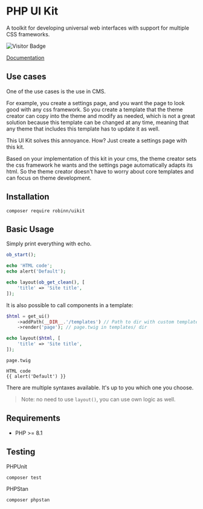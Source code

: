 # PHP UI Kit

A toolkit for developing universal web interfaces with support for multiple CSS frameworks.

![Visitor Badge](https://visitor-badge.laobi.icu/badge?page_id=RobiNN1.PHP-UI-Kit)

[Documentation](https://uikit.kelcak.com/)

## Use cases

One of the use cases is the use in CMS.

For example, you create a settings page, and you want the page to look good with any css framework.
So you create a template that the theme creator can copy into the theme and modify as needed,
which is not a great solution because this template can be changed at any time,
meaning that any theme that includes this template has to update it as well.

This UI Kit solves this annoyance. How? Just create a settings page with this kit.

Based on your implementation of this kit in your cms, the theme creator sets the css
framework he wants and the settings page automatically adapts its html.
So the theme creator doesn't have to worry about core templates and can focus on theme development.

## Installation

```
composer require robinn/uikit
```

## Basic Usage

Simply print everything with echo.

```php
ob_start();

echo 'HTML code';
echo alert('Default');

echo layout(ob_get_clean(), [
    'title' => 'Site title',
]);
```

It is also possible to call components in a template:

```php
$html = get_ui()
    ->addPath(__DIR__.'/templates') // Path to dir with custom templates
    ->render('page'); // page.twig in templates/ dir

echo layout($html, [
    'title' => 'Site title',
]);
```

`page.twig`

```twig
HTML code
{{ alert('Default') }}
```

There are multiple syntaxes available. It's up to you which one you choose.

> Note: no need to use `layout()`, you can use own logic as well.

## Requirements

- PHP >= 8.1

## Testing

PHPUnit

```
composer test
```

PHPStan

```
composer phpstan
```
